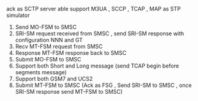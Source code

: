 ack as SCTP server able support M3UA , SCCP , TCAP  , MAP as STP simulator
1. Send MO-FSM to SMSC
2. SRI-SM request received from SMSC , send SRI-SM response with configuration NNN and GT
3. Recv MT-FSM request from SMSC
4. Response MT-FSM response back to SMSC
5. Submit MO-FSM to SMSC
6. Support both Short and Long message (send TCAP begin before segments message)
7. Support both GSM7 and UCS2
8. Submit MT-FSM to SMSC (Ack as FSG , Send SRI-SM to SMSC , once SRI-SM response send MT-FSM to SMSC)
